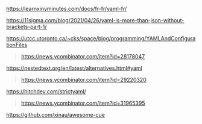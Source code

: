 https://learnxinyminutes.com/docs/fr-fr/yaml-fr/

https://11sigma.com/blog/2021/04/26/yaml-is-more-than-json-without-brackets-part-1/

https://utcc.utoronto.ca/~cks/space/blog/programming/YAMLAndConfigurationFiles
> https://news.ycombinator.com/item?id=28178047

https://nestedtext.org/en/latest/alternatives.html#yaml
> https://news.ycombinator.com/item?id=29220320

https://hitchdev.com/strictyaml/
> https://news.ycombinator.com/item?id=31965395

https://github.com/xinau/awesome-cue